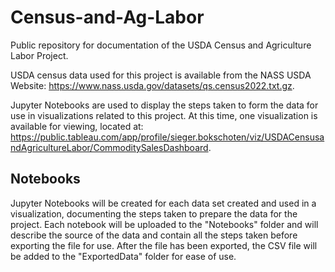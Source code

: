 # Census-and-Ag-Labor
Public repository for documentation of the USDA Census and Agriculture Labor Project.

USDA census data used for this project is available from the NASS USDA Website: <https://www.nass.usda.gov/datasets/qs.census2022.txt.gz>.

Jupyter Notebooks are used to display the steps taken to form the data for use in visualizations related to this project. At this time, one visualization is available for viewing, located at: <https://public.tableau.com/app/profile/sieger.bokschoten/viz/USDACensusandAgricultureLabor/CommoditySalesDashboard>.

## Notebooks
Jupyter Notebooks will be created for each data set created and used in a visualization, documenting the steps taken to prepare the data for the project. Each notebook will be uploaded to the "Notebooks" folder and will describe the source of the data and contain all the steps taken before exporting the file for use. After the file has been exported, the CSV file will be added to the "ExportedData" folder for ease of use.